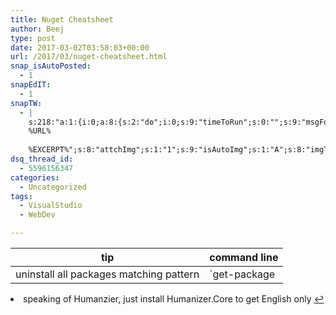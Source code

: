 ```yaml
---
title: Nuget Cheatsheet
author: Beej
type: post
date: 2017-03-02T03:58:03+00:00
url: /2017/03/nuget-cheatsheet.html
snap_isAutoPosted:
  - 1
snapEdIT:
  - 1
snapTW:
  - |
    s:218:"a:1:{i:0;a:8:{s:2:"do";i:0;s:9:"timeToRun";s:0:"";s:9:"msgFormat";s:27:"%TITLE%
    %URL%
    
    %EXCERPT%";s:8:"attchImg";s:1:"1";s:9:"isAutoImg";s:1:"A";s:8:"imgToUse";s:0:"";s:9:"isAutoURL";s:1:"A";s:8:"urlToUse";s:0:"";}}";
dsq_thread_id:
  - 5596156347
categories:
  - Uncategorized
tags:
  - VisualStudio
  - WebDev

---
```

| tip                                     | command line                                                                                                                                               |
| --------------------------------------- | ---------------------------------------------------------------------------------------------------------------------------------------------------------- |
| uninstall all packages matching pattern | `get-package | ? {$_.Id -like "Human*" } | % { uninstall-package $_.id }` <sup id="fnref-1785-1"><a href="#fn-1785-1" class="jetpack-footnote">1</a></sup> |

<li id="fn-1785-1">
  speaking of Humanzier, just install Humanizer.Core to get English only&#160;<a href="#fnref-1785-1">&#8617;</a> </fn></footnotes>